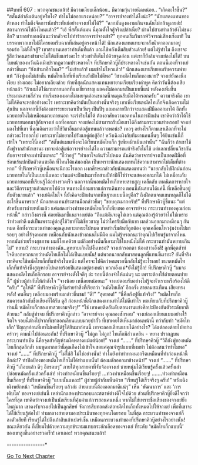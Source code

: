 ##บทที่ 607 : พวกคุณชนะแล้ว!
มีความเงียบเล็กน้อย..
มีความวุ่นวายนิดหน่อย..
“เกิดอะไรขึ้น?”
“สตั๊นต์กำลังเต้นอยู่หรือไง? ทำไมไม่ออกแรงหน่อย?”
“อาจารย์จางทำได้ไงน่ะ?”
“นักแสดงแทนของต้าหลง ทำไมถึงจัดการนักประพันธ์อย่างจางเย่ไม่ได้?”
“ฉากมันดูงดงามเกินจนฉันไม่กล้าดูเลยอ่ะ! สถานการณ์ไปถึงไหนแล้ว?”
“เฮ้ พี่สตั๊นต์แมน นี่คุณตั้งใจสู้จริงเปล่าเนี่ย? ผ่านไปสามท่าแล้วยังไม่ชนะอีก? นายอย่าบอกฉันนะว่ากลัวจะไปทำร้ายอาจารย์จางเข้า?”
ทุกคนเริ่มวิพากษ์วิจารณ์เสียงเซ็งแซ่!
ในบรรดาพวกเขาไม่มีใครยอมรับฉากที่เล่นอยู่ตรงหน้าได้!
นักแสดงแทนแทบจะหลั่งน้ำตาออกมาอยู่รอมร่อ ไม่ตั้งใจสู้? เขาสาบานเลยว่าทำเต็มที่แล้ว แถมใช้พลังเต็มสิบส่วนด้วย! แต่ไม่รู้ทำไม ถึงเขาจะรู้สึกว่าคนตรงข้ามจะไม่ได้แข็งแกร่งอะไร ท่วงท่าก็เต็มไปด้วยจุดอ่อน แต่เขาก็ยังล้มจางเย่ลงไม่ได้!
บนใบหน้าของหวังเฉิงเผิงปรากฏความประหลาดใจ
ที่ปรึกษาคิวบู๊ก็ประหลาดใจเช่นกัน
ตอนนี้เองที่จางเย่กล่าวขึ้นมา “ยังเข้ามาอีกไหม?”
“ไม่เข้าแล้ว! ผมเข้าไม่ไหวแล้ว!” นักแสดงแทนรีบยอมรับความพ่ายแพ้ “กังฟูผมไม่เข้าขั้น หมัดไทเก็กที่เพิ่งเรียนยังฝึกไม่ดีพอ”
วิชาหมัดไทเก็กของนาย?
จางเย่ยังคงนิ่งเงียบ ช่างเถอะ ไม่อยากเถียงด้วย
ท้ายที่สุดนักแสดงแทนพยายามเรียบเรียงคำพูด คิดว่าวันนี้ต้องเสียหน้าแล้ว “ถ้าผมได้ใช้มวยภายนอกที่ผมเชี่ยวชาญ ผลคงไม่ออกมาเป็นแบบนี้แน่ พลังคงเพิ่มขึ้นประมาณสามสี่ส่วน ท่าเริ่มของผมคงไม่เผยจุดอ่อนขนาดนี้จนคุณรับมือได้หรอกครับ” ความจริงคือ เขาไม่ได้คิดจะหาข้ออ้างอะไร เพราะเขาคิดว่ามันเป็นอย่างนั้นจริงๆ เขาเพิ่งเรียนหมัดไทเก็กจึงเกิดความไม่คุ้นชิน นอกจากนี้ยังต้องการระยะเวลาเป็นวันๆ เป็นปีๆ แถมหลายปีกว่าจะแสดงฝีมือออกมาได้ อีกทั้งมวยภายในไม่เหมือนมวยภายนอก จะเร่งรีบไม่ได้ ต้องอาศัยความอดทนในการฝึกฝน เขาคิดว่าถ้าได้ใช้มวยภายนอกมาสู้กับจางเย่ ผลที่ออกมา จางเย่คงไม่สามารถรับมือเขาได้ถึงสามกระบวนท่าหรอก!
จางเย่มองไปที่เขา นี่คุณคิดเรอะว่าใช้วิชาอื่นมาต่อสู้แทนแล้วจะพอน่ะ? เหอๆ อย่างไรก็ตามเขาเลือกที่จะไม่กล่าวอะไรออกไป เพราะเขาไม่อยากไปรังแกคู่ต่อสู้อีก!
หวังเฉิงเผิงกับทีมงานคนอื่นๆ ได้ยินเช่นนี้ก็เข้าใจ
“เพราะงี้นี่เอง!”
“สตั๊นต์แมนเพิ่งจะได้เรียนหมัดไทเก็ก รู้เพียงผิวเผินเท่านั้น”
“ฉันก็ว่า ถ้าเขาใช้กังฟูจากสำนักเขานะ เขาจะต่อสู้แพ้อาจารย์จางได้ไง ความสามารถแท้จริงยังไม่ใช้ แค่แลกเปลี่ยนวิชากันกับอาจารย์จางเท่านั้นแหละ”
“ก็ว่าอยู่”
“ทำเอาใจเต้นรัวไปหมด ฉันคิดว่าอาจารย์จางเป็นยอดฝีมือที่ซ่อนเร้นปกปิดตัวตนซะอีก ที่ไหนได้แค่มองผิด เป็นเพราะนักแสดงแทนใช้ความสามารถไม่เต็มที่ต่างหาก”
ที่ปรึกษาคิวบู๊เหมือนจะนึกอะไรออก ผงกศีรษะกล่าวกับนักแสดงแทนว่า “นายกลับไปฝึกฝนก่อน มวยภายในก็เป็นแบบนี้แหละ เว้นแต่จะฝึกฝนมาซักสามปีห้าปีก็ใช่ว่าจะแสดงออกมาได้ ไม่เหมือนกับมวยภายนอกที่เรียนรู้ได้อย่างรวดเร็ว นอกจากนี้พอหมัดไทเก็กหายสาบสูญ เคล็ดลับ เทคนิคการหายใจและวิถีกรรมฐานล้วนหายไปด้วย หนทางนี้ย่อมยากแก่การเดินทาง ตอนนี้ฉันสอนได้แค่นี้ ที่เหลือขึ้นอยู่กับตัวนายแล้ว”
จางเย่คิดในใจ นี่ยังคิดจะฝึกฝนจากพื้นฐานแบบนี้อยู่อีก? ถึงฝึกตนจนแขนหลุดก็ไม่ได้อะไรขึ้นมาหรอก!
นักแสดงแทนประสานมือกล่าวยิ้มๆ “ขอบคุณมากครับ!”
ที่ปรึกษาคิวบู๊ชี้แนะ “แต่สำหรับการถ่ายหนังแล้ว แค่แสดงท่วงท่าของหมัดไทเก็กก็เพียงพอ อาจารย์จาง กระบวนท่าของคุณก่อนหน้านี้” กล่าวถึงตรงนี้ ค่อยหันมาชี้แนะจางเย่ต่อ “ถึงแม้มันจะดูไม่เลว แต่คุณต้องรู้ด้วยว่าไม่ใช่เพราะว่าท่วงท่าดี แต่เป็นเพราะคู่ต่อสู้ใช้วิชาที่ไม่เชี่ยวชาญ ไม่ว่าใครรับมือกับเขา ผลล้วนออกมาเหมือนๆ กันหมด อีกทั้งกระบวนท่าของคุณดูเหยาะแหยะไปหมด ขาดท่าเริ่มต้นที่ถูกต้อง คุณเคลื่อนไหวงุ่มง่ามไปมารอบๆ อย่างไร้จุดหมาย เหมือนกับนักเลงข้างถนนไม่มีผิด ผมไม่รู้หรอกนะว่าคุณไปเรียนรู้มาจากไหน หากมันช่วยเรื่องสุขภาพ ผมก็โอเคด้วย แต่ถึงอย่างนั้นก็เอามาใช้ในหนังไม่ได้ กระบวนท่ามันหยาบเกินไป”
หยาบ?
กระบวนท่าของฉัน..ดูหยาบเกินไปงั้นเหรอ?
จางเย่กรอกตา น้องสาวเอ็งสิ! ลูกพี่อุตส่าห์ใจดีบอกพวกนายว่าหมัดไทเก็กไม่ได้เป็นแบบนั้น! แต่พวกนายกลับมาสอนลูกพี่แทนงั้นเรอะ? อันที่จริง เขาคิดจะใช้หมัดไทเก็กที่แท้จริงในหนัง แต่ใครจะไปคิดว่าคนพวกนี้กลับไม่รู้อะไรเลย! ขนาดหมัดไทเก็กที่แท้จริงซึ่งสูญหายไปหลายร้อยปีแสดงอยู่ตรงหน้า พวกเอ็งแม่*ยังไม่รู้อีก!
ที่ปรึกษาคิวบู๊ “ผมจะแสดงหมัดไทเก็กอีกรอบ อาจารย์จางตั้งใจดีๆ ล่ะ รอบนี้ต้องจำให้แม่นๆ นะ เพราะต้องใช้ถ่ายตอนบ่ายนี้”
ผู้ช่วยผู้กำกับให้กำลังใจ “จางน้อย เหนื่อยหน่อยนะ”
จางเย่ตอบรับอย่างไม่รู้จะหัวเราะหรือร้องให้ดี “ครับ”
“ดูให้ดี” ที่ปรึกษาคิวบู๊เริ่มร่ายรำสิ่งที่เรียกว่า ‘หมัดไทเก็ก’ อีกครั้ง
สายลมสะเทือน เสียงทรงพลัง!
คนอื่นๆ เหลือบมองพร้อมกล่าวชื่นชม!
“ดี!”
“สุดยอด!”
“นี่คือกังฟูที่แท้จริง!”
“หมัดไทเก็กสมควรแล้วกับชื่อเสียงที่ได้รับ ดูสิ ก่อนหน้านี้นักแสดงแทนทำได้ไม่ดีเท่าไร พอเทียบกับที่ปรึกษาคิวบู๊ท่านนี้ หมัดไทเก็กของเขาสวยงามจริงๆ!”
“ใช่ เขาเคยติดอันดับตอนงานแข่งศิลปะป้องกันตัวระดับชาติด้วยนะ”
กลับสู่ท่าจบ ที่ปรึกษาคิวบู๊กล่าว “อาจารย์จาง คุณลองซักรอบ”
จางเย่ลอกเลียนแบบอย่างไร้จิตใจ รอบนี้ต่างไปจากที่เขาลอกเลียนแบบมวยปากั้ว ที่เขาเคยได้เห็นมาก่อนหน้านี้ ทว่ากับท่า ‘หมัดไทเก็ก’ ปัญญาอ่อนที่เขาไม่เคยได้รู้ได้ยินมาก่อนนี้ เขาจะลอกเลียนแบบได้อย่างไร? ได้แต่ลองต่อยไปอย่างคร่าวๆ ตามน้ำไปก่อนละกัน!
ที่ปรึกษาคิวบู๊ “ไม่ถูก ไม่ถูก! ไทเก็กมีส่วนหยิน - หยาง ปรากฏบนกระบวนท่าเปิด นี่คือจุดสำคัญห้ามผิดพลาดแม้แต่น้อย!”
จางเย่ “......”
ที่ปรึกษาคิวบู๊ “วิถีกังฟูของหมัดไทเก็กสุดลึกล้ำ ผมพูดมากกว่านี้คุณก็คงไม่เข้าใจ ขอแค่คุณจำรูปแบบที่ผมทำ ไม่ต้องสนว่าทำไมพอ”
จางเย่ “......”
ที่ปรึกษาคิวบู๊ “ไม่ใช่สิ ไม่ใช่อย่างนั้น! ทำไมยังทำท่าทางนอกรีตเหมือนที่ทำก่อนหน้านี้อีกล่ะ!? ท่าปัดป้องของหมัดไทเก็กไม่ได้ทำแบบนั้น! ต้องผลักออกมาข้างหน้า!”
จางเย่ “......”
ที่ปรึกษาคิวบู๊ “เกือบแล้ว ดีๆ อีกรอบๆ”
ภายใต้ทุกสายตาที่จับจ้องจางเย่ ชายหนุ่มได้เรียนรู้ครั้งแล้วครั้งเล่า ปล่อยหมัดครั้งแล้วครั้งเล่า!
ท่วงท่าเหมือนขึ้นเรื่อยๆ!
...ท่วงท่าเหมือนขึ้นเรื่อยๆ!
…….ท่วงท่าเหมือนขึ้นเรื่อยๆ!
ที่ปรึกษาคิวบู๊ “แบบนั้นแหละ!”
ผู้ช่วยผู้กำกับเห็นด้วย “เรียนรู้ได้เร็วจริงๆ ครับ!”
หวังเฉิงเผิงพยักหน้า “เหมือนขึ้นเรื่อยๆ แล้วล่ะ ถ่ายแบบนี้ต้องออกมาดีแน่ๆ”
เห็น ‘พัฒนาการ’ และ ‘การเติบโต’ ของจางเย่เช่นนี้ เหล่านักแสดงประกอบและสตาฟต่างดีใจไปด้วย ส่วนที่ปรึกษาคิวบู๊ยิ่งดีใจกว่าใครที่สุด เขาคิดว่าจางเย่เป็นนักเรียนที่คุ้มค่าแก่การสอนคนหนึ่ง หากไม่ใช่เพราะชื่อเสียงของจางเย่ยิ่งใหญ่มาก เขาคงรับจางเย่ไปเป็นลูกศิษย์ จัดการสืบทอดส่งต่อหมัดไทเก็กทั้งหมดไปให้จางเย่ เพื่อที่เขาจะได้ใช้เรียนรู้ต่อไป!
ท่ามกลางสายตามองประเมินของทุกคนโดยรอบ ในที่สุด กระบวนท่าของจางเย่ก็ลงตัวเสียที เรียนรู้ได้ไปถึงเก้าสิบเก้าเปอร์เซ็น เหมือนกระบวนท่าของที่ปรึกษาคิวบู๊อย่างไรอย่างนั้น! ขณะเดียวกัน ก็เปี่ยมไปด้วยความทุกข์ระทมแทบกระอักเลือดของจางเย่ ที่ระดับ ‘หมัดไทเก็กแบบนี้’ ของเขาสูงขึ้นอย่างรวดเร็ว!
เอาเถอะ!
พวกคุณชนะแล้ว!


*-*-*-*-*-*-*-*-*-*-*-*-*-*-*-*-*


[Go To Next Chapter]( ./8.md)